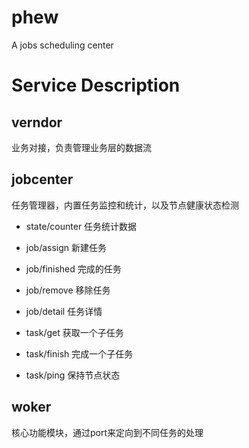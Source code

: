 # phew
A jobs scheduling center

# Service Description
## verndor
业务对接，负责管理业务层的数据流

## jobcenter
任务管理器，内置任务监控和统计，以及节点健康状态检测
 - state/counter				任务统计数据

 - job/assign		新建任务
 - job/finished		完成的任务
 - job/remove		移除任务	
 - job/detail		任务详情

 - task/get	获取一个子任务
 - task/finish	完成一个子任务
 - task/ping	保持节点状态
 
## woker
核心功能模块，通过port来定向到不同任务的处理
